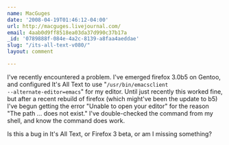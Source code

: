```yaml
---
name: MacGuges
date: '2008-04-19T01:46:12-04:00'
url: http://macguges.livejournal.com/
email: 4aab0d9ff8518ea03da37d990c37b17a
_id: '0789888f-084e-4a2c-8139-a8faa4aeddae'
slug: "/its-all-text-v080/"
layout: comment

---
```


I've recently encountered a problem.  I've emerged firefox 3.0b5 on Gentoo, and configured It's All Text to use "<code>/usr/bin/emacsclient --alternate-editor=emacs</code>" for my editor.  Until just recently this worked fine, but after a recent rebuild of firefox (which might've been the update to b5) I've begun getting the error "Unable to open your editor" for the reason "The path ... does not exist."  I've double-checked the command from my shell, and know the command does work.

Is this a bug in It's All Text, or Firefox 3 beta, or am I missing something?
